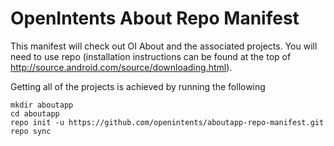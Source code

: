 OpenIntents About Repo Manifest
===============================

This manifest will check out OI About and the associated projects. You will
need to use repo (installation instructions can be found at the top of
http://source.android.com/source/downloading.html).

Getting all of the projects is achieved by running the following

    mkdir aboutapp
    cd aboutapp
    repo init -u https://github.com/openintents/aboutapp-repo-manifest.git
    repo sync

